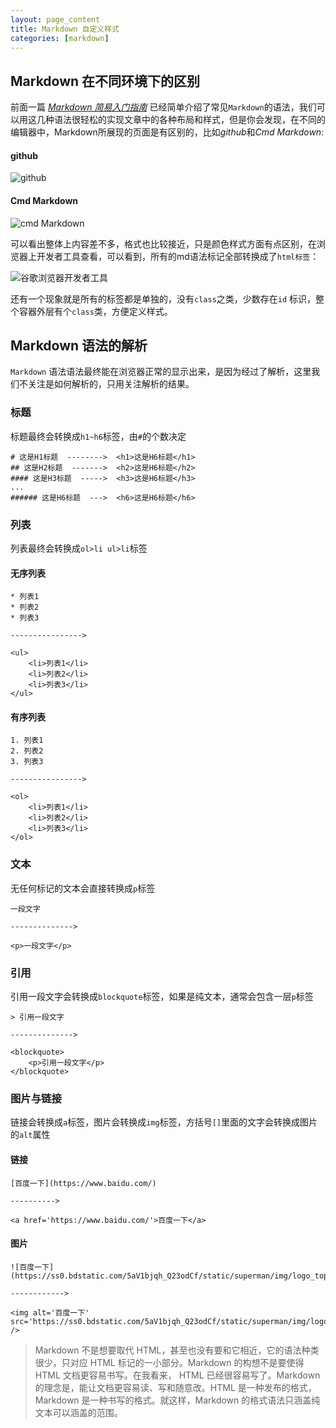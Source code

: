 ```yaml
---
layout: page_content
title: Markdown 自定义样式
categories: [markdown]
---
```


## Markdown 在不同环境下的区别

前面一篇 [*Markdown 简易入门指南*]({{site.baseurl}}/2016-08-05/markdown_start.html) 已经简单介绍了常见`Markdown`的语法，我们可以用这几种语法很轻松的实现文章中的各种布局和样式，但是你会发现，在不同的编辑器中，Markdown所展现的页面是有区别的，比如*github*和*Cmd Markdown*:

#### github

![github](https://d17oy1vhnax1f7.cloudfront.net/items/3q102503283x0H2v3s3G/QQ%E5%9B%BE%E7%89%8720160824212644.png?v=5cfb2188)

#### Cmd Markdown

![cmd Markdown](https://d17oy1vhnax1f7.cloudfront.net/items/3I3O3o2m3d463J1Q050f/QQ%E5%9B%BE%E7%89%8720160824213111.png?v=a3b16420)

可以看出整体上内容差不多，格式也比较接近，只是颜色样式方面有点区别，在浏览器上开发者工具查看，可以看到，所有的md语法标记全部转换成了`html标签`：

![谷歌浏览器开发者工具](https://d17oy1vhnax1f7.cloudfront.net/items/0p0H0T1M3U0e1E424633/QQ%E5%9B%BE%E7%89%8720160824213700.png?v=12b6a2c3)

还有一个现象就是所有的标签都是单独的，没有`class`之类，少数存在`id` 标识，整个容器外层有个`class`类，方便定义样式。

## Markdown 语法的解析

`Markdown` 语法语法最终能在浏览器正常的显示出来，是因为经过了解析，这里我们不关注是如何解析的，只用关注解析的结果。

### 标题

标题最终会转换成`h1~h6`标签，由`#`的个数决定

```
# 这是H1标题  -------->  <h1>这是H6标题</h1>
## 这是H2标题  ------->  <h2>这是H6标题</h2>
#### 这是H3标题  ----->  <h3>这是H6标题</h3>
...
###### 这是H6标题  --->  <h6>这是H6标题</h6>
```

### 列表

列表最终会转换成`ol>li ul>li`标签

#### 无序列表

```
* 列表1
* 列表2
* 列表3

---------------->

<ul>
    <li>列表1</li>
    <li>列表2</li>
    <li>列表3</li>
</ul>
```

#### 有序列表

```
1. 列表1
2. 列表2
3. 列表3

---------------->

<ol>
    <li>列表1</li>
    <li>列表2</li>
    <li>列表3</li>
</ol>
```

### 文本

无任何标记的文本会直接转换成`p`标签

```
一段文字

-------------->

<p>一段文字</p>
```

### 引用

引用一段文字会转换成`blockquote`标签，如果是纯文本，通常会包含一层`p`标签

```
> 引用一段文字

-------------->

<blockquote>
    <p>引用一段文字</p>
</blockquote>
```

### 图片与链接

链接会转换成`a`标签，图片会转换成`img`标签，方括号`[]`里面的文字会转换成图片的`alt`属性

#### 链接

```
[百度一下](https://www.baidu.com/)

---------->

<a href='https://www.baidu.com/'>百度一下</a>
```

#### 图片

```
![百度一下](https://ss0.bdstatic.com/5aV1bjqh_Q23odCf/static/superman/img/logo_top_ca79a146.png)

------------>

<img alt='百度一下' src='https://ss0.bdstatic.com/5aV1bjqh_Q23odCf/static/superman/img/logo_top_ca79a146.png' />
```


> Markdown 不是想要取代 HTML，甚至也没有要和它相近，它的语法种类很少，只对应 HTML 标记的一小部分。Markdown 的构想不是要使得 HTML 文档更容易书写。在我看来， HTML 已经很容易写了。Markdown 的理念是，能让文档更容易读、写和随意改。HTML 是一种发布的格式，Markdown 是一种书写的格式。就这样，Markdown 的格式语法只涵盖纯文本可以涵盖的范围。